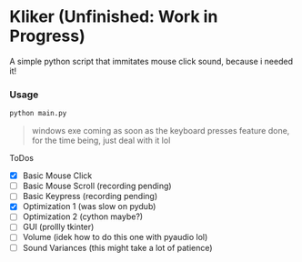 # Kliker (Unfinished: Work in Progress)
A simple python script that immitates mouse click sound, because i needed it!

### Usage
```bash
python main.py
```
> windows exe coming as soon as the keyboard presses feature done, for the time being, just deal with it lol

ToDos
- [x] Basic Mouse Click
- [ ] Basic Mouse Scroll (recording pending)
- [ ] Basic Keypress (recording pending)
- [x] Optimization 1 (was slow on pydub)
- [ ] Optimization 2 (cython maybe?)
- [ ] GUI (prollly tkinter)
- [ ] Volume (idek how to do this one with pyaudio lol)
- [ ] Sound Variances (this might take a lot of patience)
